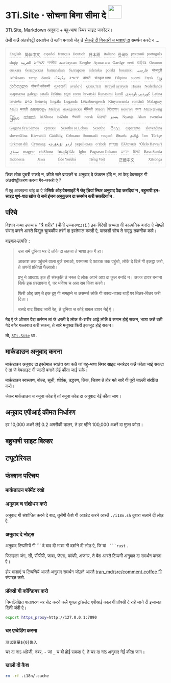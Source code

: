 <h1 style="justify-content:space-between">3Ti.Site ⋅ सोचना बिना सीमा दे <img src="//i-01.eu.org/3Ti/logo.svg" style="user-select:none;margin-top:-1px;width:42px"></h1>

3Ti.Site, Markdown अनुवाद + बहु-भाषा स्थिर साइट जनरेटर।

तेजी कन्नै अंतर्राश्ट्री दस्तावेज ते ब्लॉग बनाओ जेह् ड़े [सैकड़ें दी गिनतरी च भाशाएं दा](https://github.com/i18n-site/node/blob/main/lang/src/index.js) समर्थन करदे न ...

<pre class="langli" style="display:flex;flex-wrap:wrap;background:transparent;border:1px solid #eee;font-size:12px;box-shadow:0 0 3px inset #eee;padding:12px 5px 4px 12px;justify-content:space-between;"><style>pre.langli i{font-weight:300;font-family:s;margin-right:7px;margin-bottom:8px;font-style:normal;color:#666;border-bottom:1px dashed #ccc;}</style><i>English</i><i> 简体中文 </i><i>español</i><i>français</i><i>Deutsch</i><i> 日本語 </i><i>italiano</i><i>한국어</i><i>русский</i><i>português</i><i>shqip</i><i>‫العربية‬</i><i>አማርኛ</i><i>অসমীয়া</i><i>azərbaycan</i><i>Eʋegbe</i><i>Aymar aru</i><i>Gaeilge</i><i>eesti</i><i>ଓଡ଼ିଆ</i><i>Oromoo</i><i>euskara</i><i>беларуская</i><i>bamanakan</i><i>български</i><i>íslenska</i><i>polski</i><i>bosanski</i><i>‫فارسی‬</i><i>भोजपुरी</i><i>Afrikaans</i><i>татар</i><i>dansk</i><i>‫ދިވެހިބަސް‬</i><i>ትግርኛ</i><i>डोगरी</i><i>संस्कृत भाषा</i><i>Filipino</i><i>suomi</i><i>Frysk</i><i>ខ្មែរ</i><i>ქართული</i><i>गोंयची कोंकणी</i><i>ગુજરાતી</i><i>avañe’ẽ</i><i>қазақ тілі</i><i>Kreyòl ayisyen</i><i>Hausa</i><i>Nederlands</i><i>кыргызча</i><i>galego</i><i>català</i><i>čeština</i><i>ಕನ್ನಡ</i><i>corsu</i><i>hrvatski</i><i>Runasimi</i><i>kurdî</i><i>‫کوردیی ناوەندی‬</i><i>Latina</i><i>latviešu</i><i>ລາວ</i><i>lietuvių</i><i>lingála</i><i>Luganda</i><i>Lëtzebuergesch</i><i>Kinyarwanda</i><i>română</i><i>Malagasy</i><i>Malti</i><i>मराठी</i><i>മലയാളം</i><i>Melayu</i><i>македонски</i><i>मैथिली</i><i>Māori</i><i>মৈতৈলোন্</i><i>монгол</i><i>বাংলা</i><i>Mizo ṭawng</i><i>မြန်မာ</i><i>𞄀𞄄𞄰𞄩𞄍𞄜𞄰</i><i>IsiXhosa</i><i>isiZulu</i><i>नेपाली</i><i>norsk</i><i>ਪੰਜਾਬੀ</i><i>‫پښتو‬</i><i>Nyanja</i><i>Akan</i><i>svenska</i><i>Gagana fa'a Sāmoa</i><i>српски</i><i>Sesotho sa Leboa</i><i>Sesotho</i><i>සිංහල</i><i>esperanto</i><i>slovenčina</i><i>slovenščina</i><i>Kiswahili</i><i>Gàidhlig</i><i>Cebuano</i><i>Soomaali</i><i>тоҷикӣ</i><i>తెలుగు</i><i>தமிழ்</i><i>ไทย</i><i>Türkçe</i><i>türkmen dili</i><i>Cymraeg</i><i>‫ئۇيغۇرچە‬</i><i>‫اردو‬</i><i>українська</i><i>o‘zbek</i><i>‫עברית‬</i><i>Ελληνικά</i><i>ʻŌlelo Hawaiʻi</i><i>‫سنڌي‬</i><i>magyar</i><i>chiShona</i><i>հայերեն</i><i>Igbo</i><i>Pagsasao Ilokano</i><i>‫ייִדיש‬</i><i>हिन्दी</i><i>Basa Sunda</i><i>Indonesia</i><i>Jawa</i><i>Èdè Yorùbá</i><i>Tiếng Việt</i><i> 正體中文 </i><i>Xitsonga</i></pre>

किश लोक पुच्छी सकदे न, कीजे सारे ब्राउज़रें च अनुवाद दे फंक्शन होंदे न, तां केह् वेबसाइट गी अंतर्राश्ट्रीकरण करना गैर-जरूरी ऐ ?

मैं एह् आक्खना चांह् दा ऐ जे**सिर्फ ओह वेबसाइटें गै जेह् ड़ियां स्थिर अनुवाद पैदा करदियां न , बहुभाषी इन-साइट पूर्ण-पाठ खोज ते सर्च इंजन अनुकूलन दा समर्थन करी सकदियां न** .

## परिचे

विज्ञान कथा उपन्यास &quot;त्रै शरीर&quot; (चीनी उच्चारण:`3Tǐ` ) इक विदेशी सभ्यता गी काल्पनिक बनांदा ऐ जेह्ड़ी संवाद करने आस्तै विद्युत चुम्बकीय तरंगें दा इस्तेमाल करदी ऐ, पारदर्शी सोच ते समृद्ध तकनीक कन्नै।

बाइबल·उत्पत्ति :

> उस समें दुनिया भर दे लोकें दा लहजा ते भाशा इक गै हा।
>
> आकाश तक पहुंचने वाला बुर्ज बनाओ, परमात्मा दे फाटक तक पहुंचो, लोकें दे दिलें गी इकट्ठा करो, ते अपनी प्रतिष्ठा फैलाओ।
>
> प्रभु ने आख्या: इक ही संस्कृति ते नस्ल दे लोक अपने आप दा कुल बनांदे न। अज्ज टावर बनाना सिर्फ इक प्रस्तावना ऐ, पर भविष्य च अस सब किश करगे।
>
> फिरी ओह् आए ते इक दुए गी समझने च असमर्थ लोकें गी बक्ख-बक्ख थाह्रें पर तितर-बितर करी दित्ता।
>
> उसदे बाद विवाद जारी रेह, ते दुनिया च कोई बाबल टावर नेईं ऐ।

मेद ऐ जे औजार पैदा करंगन तां जे धरती दे लोक त्रै-शरीर आह्ले लोकें दे समान होई सकन, भाशा कन्नै बन्नी गेदे बगैर गल्लबात करी सकन, ते सारे मनुक्ख फिरी इकजुट होई सकन।

तो, [`3Ti.Site`](//3Ti.Site) था .

## मार्कडाउन अनुवाद करना

मार्कडाउन अनुवाद दा इस्तेमाल स्वतंत्र रूप कन्नै जां बहु-भाषा स्थिर साइट जनरेटर कन्नै कीता जाई सकदा ऐ तां जे वेबसाइट गी जल्दी बनाने लेई कीता जाई सकै।

मार्कडाउन स्वरूपण, बोल्ड, सूची, शीर्षक, उद्धरण, लिंक, चित्रण ते होर मते सारें गी पूरी चाल्ली संरक्षित करो।

जेकर मार्कडाउन च नमूना कोड ऐ तां नमूना कोड दा अनुवाद नेईं कीता जाग।

## अनुवाद एपीआई कीमत निर्धारण

हर 10,000 अक्षरें लेई 0.2 अमरीकी डालर, ते हर म्हीने 100,000 अक्षरें दा मुफ्त कोटा।

## बहुभाषी साइट बिल्डर

## ट्यूटोरियल

## फंक्शन परिचय

### मार्कडाउन फॉर्मेट रखो

### अनुवाद च संशोधन करो

अनुवाद गी संशोधित करने दे बाद, तुसेंगी कैशे गी अपडेट करने आस्तै `./i18n.sh` दुबारा चलाने दी लोड़ ऐ.

### अनुवाद दे नोट्स

अनुवाद टिप्पणियें गी \``` दे बाद दी भाशा गी दर्शाने दी लोड़ ऐ, जि'यां ` ```rust` .

फिलहाल जंग, सी, सीपीपी, जावा, जेएस, कॉफी, अजगर, ते बैश आस्तै टिप्पणी अनुवाद दा समर्थन करदा ऐ।

होर भाशाएं च टिप्पणियें आस्तै अनुवाद समर्थन जोड़ने आस्तै [tran_md/src/comment.coffee गी](https://github.com/i18n-site/node/blob/main/tran_md/src/comment.coffee) संपादत करो.

### प्रॉक्सी गी कॉन्फ़िगर करो

निम्नलिखित वातावरण चर सेट करने कन्नै गूगल ट्रांसलेट एपीआई काल गी प्रॉक्सी दे राहें जाने दी इजाजत दित्ती जंदी ऐ।

```bash
export https_proxy=http://127.0.0.1:7890
```

### चर एम्बेडिंग करना

```
测试变量${0}嵌入
```

चर दा नांऽ अंग्रेजी, नंबर, `-` जां `_` च बी होई सकदा ऐ, ते चर दा नांऽ अनुवाद नेईं कीता जाग।

### खाली दी कैश

```bash
rm -rf .i18n/.cache
```
